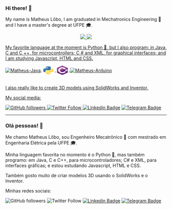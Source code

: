 ### Hi there! 👋

My name is Matheus Lôbo, I am graduated in Mechatronics Engineering 🤖 and I have a master's degree at UFPE 🎓.

<div align="center">
  <a href="https://github.com/thematheusls"/>
  <img height="180em" src="https://github-readme-stats.vercel.app/api?username=thematheusls&show_icons=true&theme=dracula&include_all_commits=true&count_private=true"/>
  <img height="180em" src="https://github-readme-stats.vercel.app/api/top-langs/?username=thematheusls&layout=compact&langs_count=7&theme=dracula"/>
</div>

My favorite language at the moment is Python :snake:, but I also program: in Java, C and C ++, for microcontrollers; C # and XML, for graphical interfaces; and I am studying Javascript, HTML and CSS.
<div style="display: inline_block">
  <img align="center" alt="Matheus-Java" height="30" width="40" src="https://cdn.jsdelivr.net/gh/devicons/devicon/icons/java/java-original.svg" />
  <img align="center" alt="Matheus-Python" height="30" width="40" src="https://raw.githubusercontent.com/devicons/devicon/master/icons/python/python-original.svg"/>
  <img align="center" alt="Matheus-Csharp" height="30" width="40" src="https://raw.githubusercontent.com/devicons/devicon/master/icons/csharp/csharp-original.svg"/>
  <img align="center" alt="Matheus-Arduino" height="30" width="40" src="https://cdn.jsdelivr.net/gh/devicons/devicon/icons/arduino/arduino-original.svg" />
</div><br>

I also really like to create 3D models using SolidWorks and Inventor.

My social media:

![GitHub followers](https://img.shields.io/github/followers/thematheusls?label=Follow&style=social)
![Twitter Follow](https://img.shields.io/twitter/follow/thematheusls?label=Follow&style=social)
[![Linkedin Badge](https://img.shields.io/badge/-LinkedIn-blue?style=flat-square&logo=Linkedin&logoColor=white&link=https://www.linkedin.com/in/matheus-lobo-dos-santos/)](https://www.linkedin.com/in/matheus-lobo-dos-santos/)
[![Telegram Badge](https://img.shields.io/badge/-Telegram-blue?style=plastic&logo=Telegram&logoColor=white&link=https://t.me/thematheusls)](https://t.me/thematheusls)


___

### Olá pessoas! 👋

Me chamo Matheus Lôbo, sou Engenheiro Mecatrônico 🤖 com mestrado em Engenharia Elétrica pela UFPE 🎓. 

Minha linguagem favorita no momento é o Python :snake:, mas também programo: em Java, C e C++, para microcontroladores; C# e XML, para interfaces gráficas; e estou estudando Javascript, HTML e CSS. 

Também gosto muito de criar modelos 3D usando o SolidWorks e o Inventor.

Minhas redes sociais:

![GitHub followers](https://img.shields.io/github/followers/thematheusls?label=Follow&style=social)
![Twitter Follow](https://img.shields.io/twitter/follow/thematheusls?label=Follow&style=social)
[![Linkedin Badge](https://img.shields.io/badge/-LinkedIn-blue?style=flat-square&logo=Linkedin&logoColor=white&link=https://www.linkedin.com/in/matheus-lobo-dos-santos/)](https://www.linkedin.com/in/matheus-lobo-dos-santos/)
[![Telegram Badge](https://img.shields.io/badge/-Telegram-blue?style=plastic&logo=Telegram&logoColor=white&link=https://t.me/thematheusls)](https://t.me/thematheusls)
